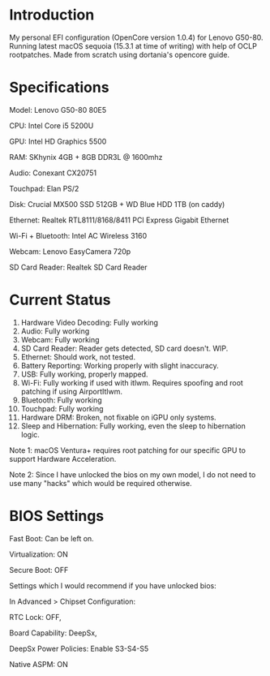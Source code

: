 # Introduction

My personal EFI configuration (OpenCore version 1.0.4) for Lenovo G50-80. Running latest macOS sequoia (15.3.1 at time of writing) with help of OCLP rootpatches. Made from scratch using dortania's opencore guide.

# Specifications

Model: Lenovo G50-80 80E5

CPU: Intel Core i5 5200U

GPU: Intel HD Graphics 5500

RAM: SKhynix 4GB + 8GB DDR3L @ 1600mhz

Audio: Conexant CX20751

Touchpad: Elan PS/2 

Disk: Crucial MX500 SSD 512GB + WD Blue HDD 1TB (on caddy)

Ethernet: Realtek RTL8111/8168/8411 PCI Express Gigabit Ethernet

Wi-Fi + Bluetooth: Intel AC Wireless 3160

Webcam: Lenovo EasyCamera 720p 

SD Card Reader: Realtek SD Card Reader

# Current Status

1. Hardware Video Decoding: Fully working
2. Audio: Fully working
3. Webcam: Fully working
4. SD Card Reader: Reader gets detected, SD card doesn't. WIP.
5. Ethernet: Should work, not tested.
6. Battery Reporting: Working properly with slight inaccuracy.
7. USB: Fully working, properly mapped.
8. Wi-Fi: Fully working if used with itlwm. Requires spoofing and root patching if using AirportItlwm.
9. Bluetooth: Fully working
10. Touchpad: Fully working
11. Hardware DRM: Broken, not fixable on iGPU only systems.
12. Sleep and Hibernation: Fully working, even the sleep to hibernation logic. 


Note 1: macOS Ventura+ requires root patching for our specific GPU to support Hardware Acceleration.

Note 2: Since I have unlocked the bios on my own model, I do not need to use many "hacks" which would be required otherwise.

# BIOS Settings

Fast Boot: Can be left on.

Virtualization: ON

Secure Boot: OFF


Settings which I would recommend if you have unlocked bios:

In Advanced > Chipset Configuration: 

RTC Lock: OFF,

Board Capability: DeepSx,

DeepSx Power Policies: Enable S3-S4-S5


Native ASPM: ON

